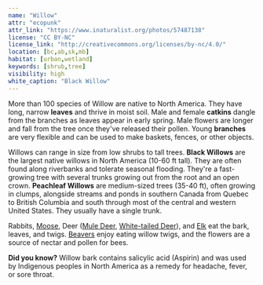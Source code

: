 ```yaml
---
name: "Willow"
attr: "ecopunk"
attr_link: "https://www.inaturalist.org/photos/57487138"
license: "CC BY-NC"
license_link: "http://creativecommons.org/licenses/by-nc/4.0/"
location: [bc,ab,sk,mb]
habitat: [urban,wetland]
keywords: [shrub,tree]
visibility: high
white_caption: "Black Willow"
---
```

More than 100 species of Willow are native to North America. They have long, narrow **leaves** and thrive in moist soil. Male and female **catkins** dangle from the branches as leaves appear in early spring. Male flowers are longer and fall from the tree once they've released their pollen. Young **branches** are very flexible and can be used to make baskets, fences, or other objects.

Willows can range in size from low shrubs to tall trees. **Black Willows** are the largest native willows in North America (10-60 ft tall). They are often found along riverbanks and tolerate seasonal flooding. They're a fast-growing tree with several trunks growing out from the root and an open crown. **Peachleaf Willows** are medium-sized trees (35-40 ft), often growing in clumps, alongside streams and ponds in southern Canada from Quebec to British Columbia and south through most of the central and western United States. They usually have a single trunk.

Rabbits, [Moose](/animals/moose/), Deer ([Mule Deer](/animals/muledeer/), [White-tailed Deer](/animals/whtdeer/)), and [Elk](/animals/elk/) eat the bark, leaves, and twigs. [Beavers](/animals/beaver/) enjoy eating willow twigs, and the flowers are a source of nectar and pollen for bees.

**Did you know?** Willow bark contains salicylic acid (Aspirin) and was used by Indigenous peoples in North America as a remedy for headache, fever, or sore throat.
